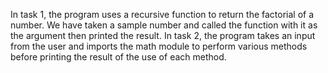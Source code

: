 In task 1, the program uses a recursive function to return the factorial of a number. We have taken a sample number and called the function with it as the argument then printed the result.
In task 2, the program takes an input from the user and imports the math module to perform various methods before printing the result of the use of each method.
